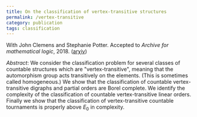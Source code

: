 ```yaml
---
title: On the classification of vertex-transitive structures
permalink: /vertex-transitive
category: publication
tags: classification
---
```


With John Clemens and Stephanie Potter. Accepted to <em>Archive for mathematical logic</em>, 2018. (<a href="https://arxiv.org/abs/1707.02383">ar&chi;iv</a>)<!--more-->

*Abstract*: We consider the classification problem for several classes of countable structures which are "vertex-transitive", meaning that the automorphism group acts transitively on the elements. (This is sometimes called homogeneous.) We show that the classification of countable vertex-transitive digraphs and partial orders are Borel complete. We identify the complexity of the classification of countable vertex-transitive linear orders. Finally we show that the classification of vertex-transitive countable tournaments is properly above $E_0$ in complexity.
